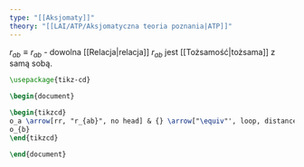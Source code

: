 ```yaml
---
type: "[[Aksjomaty]]"
theory: "[[LAI/ATP/Aksjomatyczna teoria poznania|ATP]]"
---
```

$r_{ab} \equiv r_{ab}$ - dowolna [[Relacja|relacja]] $r_{ab}$ jest [[Tożsamość|tożsama]] z samą sobą.

```tikz
\usepackage{tikz-cd}

\begin{document}

\begin{tikzcd}
o_a \arrow[rr, "r_{ab}", no head] & {} \arrow["\equiv"', loop, distance=2em, in=305, out=235] & 
o_{b}
\end{tikzcd}

\end{document}
```
